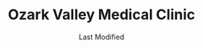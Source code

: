 ---
layout: location-page
date: Last Modified
description: "Local COVID-19 testing is available at Ozark Valley Medical Clinic in Branson, Missouri, USA."
permalink: "locations/missouri/branson/ozark-valley-medical-clinic/"
tags:
  - locations
  - missouri
title: Ozark Valley Medical Clinic
uniqueName: ozark-valley-medical-clinic
state: Missouri
stateAbbr: MO
hood: "Branson"
address: "1140 W State Hwy 76"
city: "Branson"
zip: "65616"
zipsNearby: "65604 65605 65608 65701 65715 65609 65766 65610 65611 65612 65614 65615 65616 65617 65618 65619 65620 65624 65623 65625 65627 65629 65657 65631 65633 65635 65636 65637 65641 65644 65646 65647 65648 64842 65652 65653 65654 65655 65656 65658 64844 65664 65666 65667 65669 65672 65673 65675 65676 65686 65679 65680 65681 64848 65702 65704 65705 65706 65707 65708 65645 65710 65638 65768 65712 65713 65714 65717 65720 65721 65723 65725 65726 65728 65729 65730 65731 65733 65734 64859 65737 65738 65739 65740 65741 64861 65742 65744 64862 65745 65746 65747 65752 65753 65630 65754 65801 65802 65803 65804 65805 65806 65807 65808 65809 65810 65814 65817 65890 65897 65898 65899 65755 64853 64866 64867 65756 65757 65759 65760 65761 65762 65765 65769 65770 65771 65772 65773 64873 64874 65781 65784 72611 72711 72613 72712 72714 72715 72716 72615 72616 72619 72718 72719 72623 72624 72626 72628 72648 72727 72728 72631 72632 72633 72634 72537 72732 72635 72733 72636 72735 72638 72639 72601 72602 72640 72544 72738 72740 72641 72742 72642 72630 72644 72745 72650 72651 72653 72654 72655 72658 72659 72660 72661 72662 72666 72751 72668 72752 72669 72670 72672 72756 72757 72758 72675 72762 72764 72765 72766 72677 72682 72683 72773 72685 72776 72687" 
mapUrl: "http://maps.apple.com/?q=Ozark+Valley+Medical+Clinic&address=1140+W+State+Hwy+76,Branson,Missouri,65616"
locationType: Drive-thru
phone: "417-317-5318"
website: "http://www.ozarkvalleymedical.com/"
onlineBooking: undefined
closed: undefined
closedUpdate: April 21st, 2020
notes: "By appointment only. Requires phone screen."
days: Contact for hours of operation.
ctaMessage: Learn more
ctaUrl: "http://www.ozarkvalleymedical.com/"
---